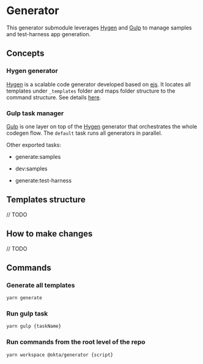 [Hygen]: http://www.hygen.io/
[Gulp]: https://gulpjs.com/

# Generator

This generator submodule leverages [Hygen][] and [Gulp][] to manage samples and test-harness app generation.

## Concepts

### Hygen generator

[Hygen][] is a scalable code generator developed based on [ejs](https://github.com/mde/ejs). It locates all templates under `_templates` folder and maps folder structure to the command structure. See details [here](https://github.com/jondot/hygen/#scratch-your-own-itch).

### Gulp task manager

[Gulp][] is one layer on top of the [Hygen][] generator that orchestrates the whole codegen flow. The `default` task runs all generators in parallel.

Other exported tasks:

- generate:samples

- dev:samples

- generate:test-harness

## Templates structure

// TODO

## How to make changes

// TODO

## Commands

### Generate all templates

```bash
yarn generate
```

### Run gulp task

```bash
yarn gulp {taskName}
```

### Run commands from the root level of the repo

```bash
yarn workspace @okta/generator {script}
```
